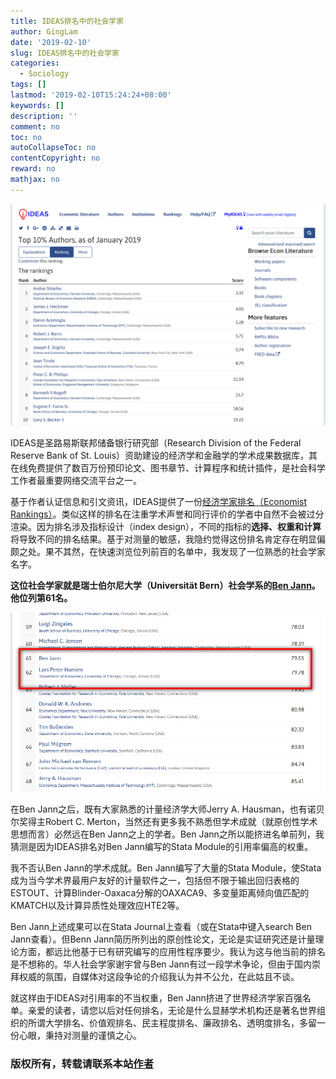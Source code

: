 ```yaml
---
title: IDEAS排名中的社会学家
author: GingLam
date: '2019-02-10'
slug: IDEAS排名中的社会学家
categories:
  - Sociology
tags: []
lastmod: '2019-02-10T15:24:24+08:00'
keywords: []
description: ''
comment: no
toc: no
autoCollapseToc: no
contentCopyright: no
reward: no
mathjax: no
---
```

<div align=center><img src="https://raw.githubusercontent.com/GingLam/Storage/master/screenshot.png"></div>
<div align=center>
</div>


IDEAS是圣路易斯联邦储备银行研究部（Research Division of the Federal Reserve Bank of St. Louis）资助建设的经济学和金融学的学术成果数据库，其在线免费提供了数百万份预印论文、图书章节、计算程序和统计插件，是社会科学工作者最重要网络交流平台之一。

基于作者认证信息和引文资讯，IDEAS提供了一份[经济学家排名（Economist Rankings）](https://ideas.repec.org/top/top.person.all.html)。类似这样的排名在注重学术声誉和同行评价的学者中自然不会被过分渲染。因为排名涉及指标设计（index design），不同的指标的**选择、权重和计算**将导致不同的排名结果。基于对测量的敏感，我隐约觉得这份排名肯定存在明显偏颇之处。果不其然，在快速浏览位列前百的名单中，我发现了一位熟悉的社会学家名字。

<!--more-->

**这位社会学家就是瑞士伯尔尼大学（Universität Bern）社会学系的[Ben Jann](http://www.soz.unibe.ch/about_us/people/prof_dr_jann_ben/index_eng.html)。他位列第61名。**

<div align=center><img src="https://raw.githubusercontent.com/GingLam/Storage/master/screenshot2.png"></div>
<div align=center>
</div>

在Ben Jann之后，既有大家熟悉的计量经济学大师Jerry A. Hausman，也有诺贝尔奖得主Robert C. Merton，当然还有更多我不熟悉但学术成就（就原创性学术思想而言）必然远在Ben Jann之上的学者。Ben Jann之所以能挤进名单前列，我猜测是因为IDEAS排名对Ben Jann编写的Stata Module的引用率偏高的权重。

我不否认Ben Jann的学术成就。Ben Jann编写了大量的Stata Module，使Stata成为当今学术界最用户友好的计量软件之一，包括但不限于输出回归表格的ESTOUT、计算Blinder-Oaxaca分解的OAXACA9、多变量距离倾向值匹配的KMATCH以及计算异质性处理效应HTE2等。

Ben Jann上述成果可以在Stata Journal上查看（或在Stata中键入search Ben Jann查看）。但Benn Jann简历所列出的原创性论文，无论是实证研究还是计量理论方面，都远比他基于已有研究编写的应用性程序要少。我认为这与他当前的排名是不想称的。华人社会学家谢宇曾与Ben Jann有过一段学术争论，但由于国内崇拜权威的氛围，自媒体对这段争论的介绍我认为并不公允，在此姑且不谈。

就这样由于IDEAS对引用率的不当权重，Ben Jann挤进了世界经济学家百强名单。亲爱的读者，请您以后对任何排名，无论是什么显赫学术机构还是著名世界组织的所谓大学排名、价值观排名、民主程度排名、廉政排名、透明度排名，多留一份心眼，秉持对测量的谨慎之心。




### 版权所有，转载请联系本站[作者](mailto:linj83@mail2.sysu.edu.cn)
